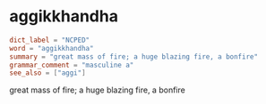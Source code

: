 # aggikkhandha

``` toml
dict_label = "NCPED"
word = "aggikkhandha"
summary = "great mass of fire; a huge blazing fire, a bonfire"
grammar_comment = "masculine a"
see_also = ["aggi"]
```

great mass of fire; a huge blazing fire, a bonfire


